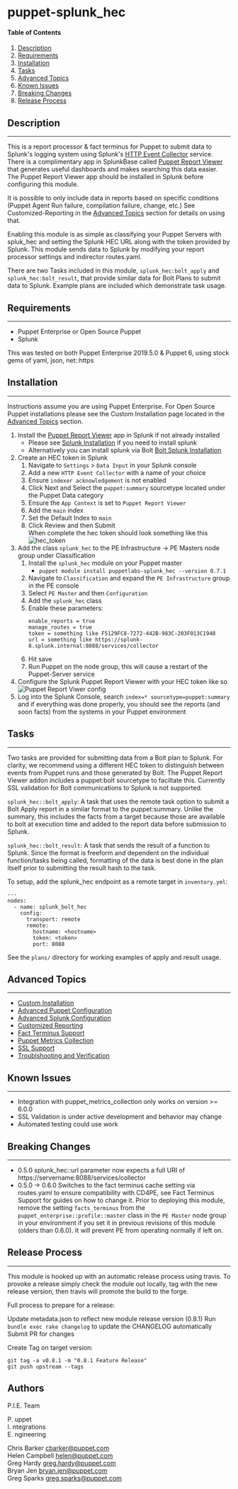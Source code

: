 puppet-splunk_hec
==============

#### Table of Contents

1. [Description](#description)
2. [Requirements](#requirements)
3. [Installation](#installation)
4. [Tasks](#tasks)
5. [Advanced Topics](#advanced-topics)
6. [Known Issues](#known-issues)
7. [Breaking Changes](#breaking-changes)
8. [Release Process](#release-process)

## Description
-----------

This is a report processor & fact terminus for Puppet to submit data to Splunk's logging system using Splunk's [HTTP Event Collector](https://docs.splunk.com/Documentation/Splunk/8.0.1/Data/UsetheHTTPEventCollector) service. There is a complimentary app in SplunkBase called [Puppet Report Viewer](https://splunkbase.splunk.com/app/4413/) that generates useful dashboards and makes searching this data easier. The Puppet Report Viewer app should be installed in Splunk before configuring this module.

It is possible to only include data in reports based on specific conditions (Puppet Agent Run failure, compilation failure, change, etc.) See Customized-Reporting in the [Advanced Topics](#advanced-topics) section for details on using that.

Enabling this module is as simple as classifying your Puppet Servers with spluk_hec and setting the Splunk HEC URL along with the token provided by Splunk. This module sends data to Splunk by modifying your report processor settings and indirector routes.yaml.

There are two Tasks included in this module, `splunk_hec:bolt_apply` and `splunk_hec:bolt_result`, that provide similar data for Bolt Plans to submit data to Splunk. Example plans are included which demonstrate task usage.

## Requirements
------------

* Puppet Enterprise or Open Source Puppet
* Splunk

This was tested on both Puppet Enterprise 2019.5.0 & Puppet 6, using stock gems of yaml, json, net::https

## Installation
--------------------

Instructions assume you are using Puppet Enterprise. For Open Source Puppet installations please see the Custom Installation page located in the [Advanced Topics](#advanced-topics) section.

1. Install the [Puppet Report Viewer](https://splunkbase.splunk.com/app/4413/) app in Splunk if not already installed
    * Please see [Splunk Installation](https://docs.splunk.com/Documentation/Splunk/8.0.3/SearchTutorial/InstallSplunk) if you need to install splunk
    * Alternatively you can install splunk via Bolt [Bolt Splunk Installation](https://forge.puppet.com/configuration-management/puppetlabs/deploy-splunk-enterprise-in-minutes)
2. Create an HEC token in Splunk
    1. Navigate to `Settings` > `Data Input` in your Splunk console
    2. Add a new `HTTP Event Collector` with a name of your choice
    3. Ensure `indexer acknowledgement` is not enabled
    4. Click Next and Select the `puppet:summary` sourcetype located under the Puppet Data category
    5. Ensure the `App Context` is set to `Puppet Report Viewer`
    6. Add the `main` index
    7. Set the Default Index to `main`
    8. Click Review and then Submit\
When complete the hec token should look something like this
![hec_token](docs/images/hec_token.png)
3. Add the class `splunk_hec` to the PE Infrastructure -> PE Masters node group under Classification
    1. Install the `splunk_hec` module on your Puppet master
        * `puppet module install puppetlabs-splunk_hec --version 0.7.1`
    1. Navigate to `Classification` and expand the `PE Infrastructure` group in the PE console
    2. Select `PE Master` and then `Configuration`
    3. Add the `splunk_hec` class
    4. Enable these parameters:
        ```
        enable_reports = true
        manage_routes = true
        token = something like F5129FC8-7272-442B-983C-203F013C1948
        url = something like https://splunk-8.splunk.internal:8088/services/collector
        ```
    5. Hit save
    6. Run Puppet on the node group, this will cause a restart of the Puppet-Server service
4. Configure the Splunk Puppet Report Viewer with your HEC token like so\
![Puppet Report Viwer config](docs/images/puppet_report_viewer_config.png)
5. Log into the Splunk Console, search `index=* sourcetype=puppet:summary` and if everything was done properly, you should see the reports (and soon facts) from the systems in your Puppet environment

## Tasks
-----------

Two tasks are provided for submitting data from a Bolt plan to Splunk. For clarity, we recommend using a different HEC token to distinguish between events from Puppet runs and those generated by Bolt. The Puppet Report Viewer addon includes a puppet:bolt sourcetype to faciltate this. Currently SSL validation for Bolt communications to Splunk is not supported.

`splunk_hec::bolt_apply`: A task that uses the remote task option to submit a Bolt Apply report in a similar format to the puppet:summary. Unlike the summary, this includes the facts from a target because those are available to bolt at execution time and added to the report data before submission to Splunk.

`splunk_hec::bolt_result`: A task that sends the result of a function to Splunk. Since the format is freeform and dependent on the individual function/tasks being called, formatting of the data is best done in the plan itself prior to submitting the result hash to the task. 

To setup, add the splunk_hec endpoint as a remote target in `inventory.yml`:

```
---
nodes:
  - name: splunk_bolt_hec
    config:
      transport: remote
      remote:
        hostname: <hostname>
        token: <token>
        port: 8088
```

See the `plans/` directory for working examples of apply and result usage.

## Advanced Topics
------------
* [Custom Installation](https://github.com/puppetlabs/puppetlabs-splunk_hec/blob/v0.8.1/docs/custom_installation.md)
* [Advanced Puppet Configuration](https://github.com/puppetlabs/puppetlabs-splunk_hec/blob/v0.8.1/docs/advanced_puppet_configuration.md)
* [Advanced Splunk Configuration](https://github.com/puppetlabs/puppetlabs-splunk_hec/blob/v0.8.1/docs/advanced_splunk_configuration.md)
* [Customized Reporting](https://github.com/puppetlabs/puppetlabs-splunk_hec/blob/v0.8.1/docs/customized_reporting.md)
* [Fact Terminus Support](https://github.com/puppetlabs/puppetlabs-splunk_hec/blob/v0.8.1/docs/fact_terminus_support.md)
* [Puppet Metrics Collection](https://github.com/puppetlabs/puppetlabs-splunk_hec/blob/v0.8.1/docs/puppet_metrics_collector_support.md)
* [SSL Support](https://github.com/puppetlabs/puppetlabs-splunk_hec/blob/v0.8.1/docs/ssl_support.md)
* [Troublshooting and Verification](https://github.com/puppetlabs/puppetlabs-splunk_hec/blob/v0.8.1/docs/troubleshooting_and_verification.md)

## Known Issues
------------
* Integration with puppet_metrics_collection only works on version >= 6.0.0
* SSL Validation is under active development and behavior may change
* Automated testing could use work

## Breaking Changes
-----------
- 0.5.0 splunk_hec::url parameter now expects a full URI of https://servername:8088/services/collector
- 0.5.0 -> 0.6.0 Switches to the fact terminus cache setting via routes.yaml to ensure compatibility with CD4PE, see Fact Terminus Support for guides on how to change it. Prior to deploying this module, remove the setting `facts_terminus` from the `puppet_enterprise::profile::master` class in the `PE Master` node group in your environment if you set it in previous revisions of this module (olders than 0.6.0). It will prevent PE from operating normally if left on.

## Release Process
------------
This module is hooked up with an automatic release process using travis. To provoke a release simply check the module out locally, tag with the new release version, then travis will promote the build to the forge.

Full process to prepare for a release:

Update metadata.json to reflect new module release version (0.8.1)
Run `bundle exec rake changelog` to update the CHANGELOG automatically
Submit PR for changes

Create Tag on target version:
```
git tag -a v0.8.1 -m "0.8.1 Feature Release"
git push upstream --tags
```

Authors
------

P.I.E. Team

P. uppet\
I. ntegrations\
E. ngineering

Chris Barker <cbarker@puppet.com>\
Helen Campbell <helen@puppet.com>\
Greg Hardy <greg.hardy@puppet.com>\
Bryan Jen <bryan.jen@puppet.com>\
Greg Sparks <greg.sparks@puppet.com>
